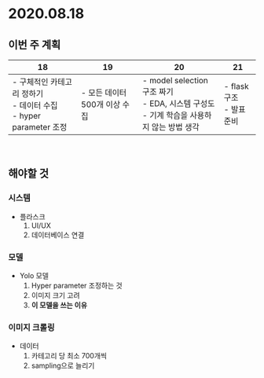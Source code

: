 # 2020.08.18

## 이번 주 계획

|18|19|20|21|
|-|-|-|-|
|- 구체적인 카테고리 정하기</br>- 데이터 수집 </br>- hyper parameter 조정|- 모든 데이터 500개 이상 수집|- model selection 구조 짜기</br>- EDA, 시스템 구성도</br> - 기계 학습을 사용하지 않는 방법 생각|- flask 구조</br>- 발표 준비|

</br>

## 해야할 것

### 시스템
  - 플라스크
      1. UI/UX 
      2. 데이터베이스 연결

### 모델
  - Yolo 모델
      1. Hyper parameter 조정하는 것
      2. 이미지 크기 고려
      3. **이 모델을 쓰는 이유**

### 이미지 크롤링
  - 데이터
    1. 카테고리 당 최소 700개씩
    2. sampling으로 늘리기
